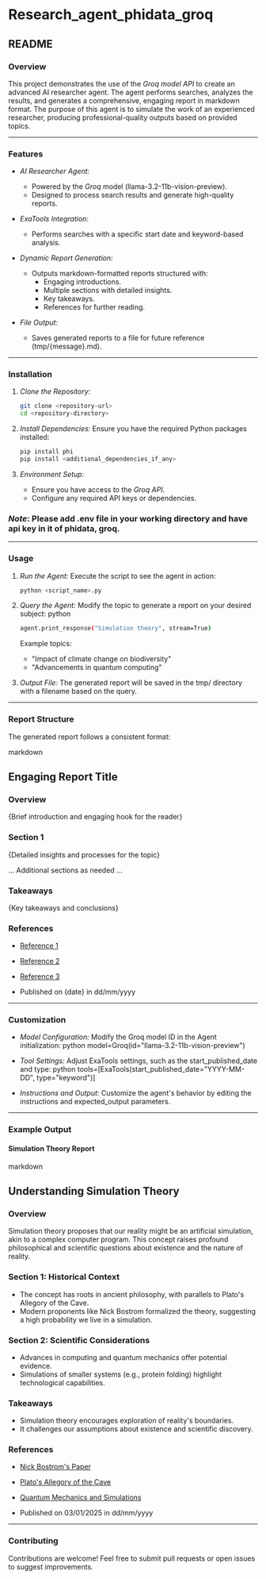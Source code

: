 # Research_agent_phidata_groq

## README

### Overview

This project demonstrates the use of the *Groq model API* to create an advanced AI researcher agent. The agent performs searches, analyzes the results, and generates a comprehensive, engaging report in markdown format. The purpose of this agent is to simulate the work of an experienced researcher, producing professional-quality outputs based on provided topics.

---

### Features

- *AI Researcher Agent:*
  - Powered by the *Groq* model (llama-3.2-11b-vision-preview).
  - Designed to process search results and generate high-quality reports.
  
- *ExaTools Integration:*
  - Performs searches with a specific start date and keyword-based analysis.

- *Dynamic Report Generation:*
  - Outputs markdown-formatted reports structured with:
    - Engaging introductions.
    - Multiple sections with detailed insights.
    - Key takeaways.
    - References for further reading.

- *File Output:*
  - Saves generated reports to a file for future reference (tmp/{message}.md).

---

### Installation

1. *Clone the Repository:*
   ```bash
   git clone <repository-url>
   cd <repository-directory>
   ```

2. *Install Dependencies:*
   Ensure you have the required Python packages installed:
   ```bash
   pip install phi
   pip install <additional_dependencies_if_any>
   ```

3. *Environment Setup:*
   - Ensure you have access to the *Groq API*.
   - Configure any required API keys or dependencies.

### *Note*: Please add .env file in your working directory and have api key in it of phidata, groq.
---

### Usage

1. *Run the Agent:*
   Execute the script to see the agent in action:
   ```bash
   python <script_name>.py
   ```

2. *Query the Agent:*
   Modify the topic to generate a report on your desired subject:
   python
   ```bash
   agent.print_response("Simulation theory", stream=True)
   ```

   Example topics:
   - "Impact of climate change on biodiversity"
   - "Advancements in quantum computing"

3. *Output File:*
   The generated report will be saved in the tmp/ directory with a filename based on the query.

---

### Report Structure

The generated report follows a consistent format:

markdown
## Engaging Report Title

### Overview
{Brief introduction and engaging hook for the reader}

### Section 1
{Detailed insights and processes for the topic}

... Additional sections as needed ...

### Takeaways
{Key takeaways and conclusions}

### References
- [Reference 1](link)
- [Reference 2](link)
- [Reference 3](link)

- Published on {date} in dd/mm/yyyy


---

### Customization

- *Model Configuration:*
  Modify the Groq model ID in the Agent initialization:
  python
  model=Groq(id="llama-3.2-11b-vision-preview")
  

- *Tool Settings:*
  Adjust ExaTools settings, such as the start_published_date and type:
  python
  tools=[ExaTools(start_published_date="YYYY-MM-DD", type="keyword")]
  

- *Instructions and Output:*
  Customize the agent's behavior by editing the instructions and expected_output parameters.

---

### Example Output

#### Simulation Theory Report

markdown
## Understanding Simulation Theory

### Overview
Simulation theory proposes that our reality might be an artificial simulation, akin to a complex computer program. This concept raises profound philosophical and scientific questions about existence and the nature of reality.

### Section 1: Historical Context
- The concept has roots in ancient philosophy, with parallels to Plato's Allegory of the Cave.
- Modern proponents like Nick Bostrom formalized the theory, suggesting a high probability we live in a simulation.

### Section 2: Scientific Considerations
- Advances in computing and quantum mechanics offer potential evidence.
- Simulations of smaller systems (e.g., protein folding) highlight technological capabilities.

### Takeaways
- Simulation theory encourages exploration of reality's boundaries.
- It challenges our assumptions about existence and scientific discovery.

### References
- [Nick Bostrom's Paper](https://www.simulation-argument.com)
- [Plato's Allegory of the Cave](https://example.com)
- [Quantum Mechanics and Simulations](https://example.com)

- Published on 03/01/2025 in dd/mm/yyyy


---

### Contributing

Contributions are welcome! Feel free to submit pull requests or open issues to suggest improvements.
